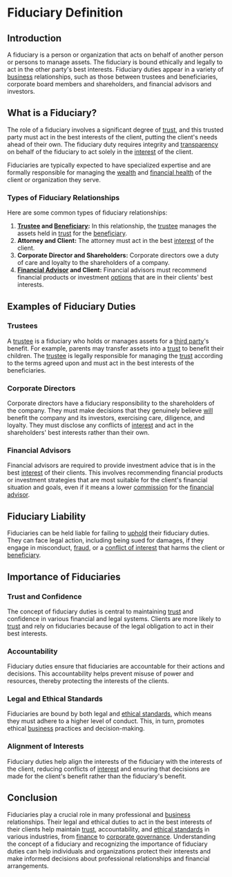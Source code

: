 # Fiduciary Definition

## Introduction

A fiduciary is a person or organization that acts on behalf of another person or persons to manage assets. The fiduciary is bound ethically and legally to act in the other party's best interests. Fiduciary duties appear in a variety of [business](../b/business.md) relationships, such as those between trustees and beneficiaries, corporate board members and shareholders, and financial advisors and investors.

## What is a Fiduciary?

The role of a fiduciary involves a significant degree of [trust](../t/trust.md), and this trusted party must act in the best interests of the client, putting the client's needs ahead of their own. The fiduciary duty requires integrity and [transparency](../t/transparency.md) on behalf of the fiduciary to act solely in the [interest](../i/interest.md) of the client.

Fiduciaries are typically expected to have specialized expertise and are formally responsible for managing the [wealth](../w/wealth.md) and [financial health](../f/financial_health.md) of the client or organization they serve. 

### Types of Fiduciary Relationships

Here are some common types of fiduciary relationships:

1. **[Trustee](../t/trustee.md) and [Beneficiary](../b/beneficiary.md):** In this relationship, the [trustee](../t/trustee.md) manages the assets held in [trust](../t/trust.md) for the [beneficiary](../b/beneficiary.md).
2. **Attorney and Client:** The attorney must act in the best [interest](../i/interest.md) of the client.
3. **Corporate Director and Shareholders:** Corporate directors owe a duty of care and loyalty to the shareholders of a company.
4. **[Financial Advisor](../f/financial_advisor.md) and Client:** Financial advisors must recommend financial products or investment [options](../o/options.md) that are in their clients' best interests.

## Examples of Fiduciary Duties

### Trustees

A [trustee](../t/trustee.md) is a fiduciary who holds or manages assets for a [third party](../t/third_party.md)'s benefit. For example, parents may transfer assets into a [trust](../t/trust.md) to benefit their children. The [trustee](../t/trustee.md) is legally responsible for managing the [trust](../t/trust.md) according to the terms agreed upon and must act in the best interests of the beneficiaries.

### Corporate Directors

Corporate directors have a fiduciary responsibility to the shareholders of the company. They must make decisions that they genuinely believe [will](../w/will.md) benefit the company and its investors, exercising care, diligence, and loyalty. They must disclose any conflicts of [interest](../i/interest.md) and act in the shareholders' best interests rather than their own.

### Financial Advisors

Financial advisors are required to provide investment advice that is in the best [interest](../i/interest.md) of their clients. This involves recommending financial products or investment strategies that are most suitable for the client's financial situation and goals, even if it means a lower [commission](../c/commission.md) for the [financial advisor](../f/financial_advisor.md).

## Fiduciary Liability

Fiduciaries can be held liable for failing to [uphold](../u/uphold.md) their fiduciary duties. They can face legal action, including being sued for damages, if they engage in misconduct, [fraud](../f/fraud.md), or a [conflict of interest](../c/conflict_of_interest.md) that harms the client or [beneficiary](../b/beneficiary.md).

## Importance of Fiduciaries

### Trust and Confidence

The concept of fiduciary duties is central to maintaining [trust](../t/trust.md) and confidence in various financial and legal systems. Clients are more likely to [trust](../t/trust.md) and rely on fiduciaries because of the legal obligation to act in their best interests.

### Accountability

Fiduciary duties ensure that fiduciaries are accountable for their actions and decisions. This accountability helps prevent misuse of power and resources, thereby protecting the interests of the clients.

### Legal and Ethical Standards

Fiduciaries are bound by both legal and [ethical standards](../e/ethical_standards_in_trading.md), which means they must adhere to a higher level of conduct. This, in turn, promotes ethical [business](../b/business.md) practices and decision-making.

### Alignment of Interests

Fiduciary duties help align the interests of the fiduciary with the interests of the client, reducing conflicts of [interest](../i/interest.md) and ensuring that decisions are made for the client's benefit rather than the fiduciary's benefit.

## Conclusion

Fiduciaries play a crucial role in many professional and [business](../b/business.md) relationships. Their legal and ethical duties to act in the best interests of their clients help maintain [trust](../t/trust.md), accountability, and [ethical standards](../e/ethical_standards_in_trading.md) in various industries, from [finance](../f/finance.md) to [corporate governance](../c/corporate_governance.md). Understanding the concept of a fiduciary and recognizing the importance of fiduciary duties can help individuals and organizations protect their interests and make informed decisions about professional relationships and financial arrangements.